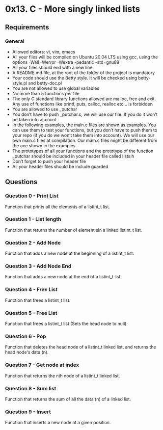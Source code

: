 # 0x13. C - More singly linked lists
## Requirements
### General
- Allowed editors: vi, vim, emacs
- All your files will be compiled on Ubuntu 20.04 LTS using gcc, using the options -Wall -Werror -Wextra -pedantic -std=gnu89
- All your files should end with a new line
- A README.md file, at the root of the folder of the project is mandatory
- Your code should use the Betty style. It will be checked using betty-style.pl and betty-doc.pl
- You are not allowed to use global variables
- No more than 5 functions per file
- The only C standard library functions allowed are malloc, free and exit. Any use of functions like printf, puts, calloc, realloc etc… is forbidden
- You are allowed to use _putchar
- You don’t have to push _putchar.c, we will use our file. If you do it won’t be taken into account
- In the following examples, the main.c files are shown as examples. You can use them to test your functions, but you don’t have to push them to your repo (if you do we won’t take them into account). We will use our own main.c files at compilation. Our main.c files might be different from the one shown in the examples
- The prototypes of all your functions and the prototype of the function _putchar should be included in your header file called lists.h
- Don’t forget to push your header file
- All your header files should be include guarded

## Questions
### Question 0 - Print List
Function that prints all the elements of a listint_t list.

### Question 1 - List length
Function that returns the number of element sin a linked listint_t list.

### Question 2 - Add Node
Function that adds a new node at the beginning of a listint_t list.

### Question 3 - Add Node End
Function that adds a new node at the end of a listint_t list.

### Question 4 - Free List
Function that frees a listint_t list.

### Question 5 - Free List
Function that frees a listint_t list (Sets the head node to null).

### Question 6 - Pop
Function that deletes the head node of a listint_t linked list, and returns the head node's data (n).

### Question 7 - Get node at index
Function that returns the nth node of a listint_t linked list.

### Question 8 - Sum list
Function that returns the sum of all the data (n) of a linked list.

### Question 9 - Insert
Function that inserts a new node at a given position.
